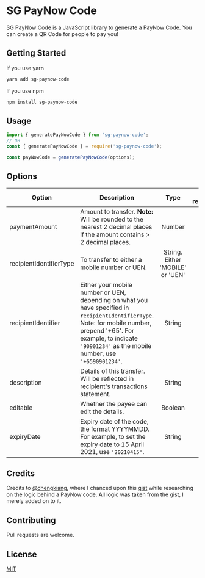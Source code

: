 # SG PayNow Code

SG PayNow Code is a JavaScript library to generate a PayNow Code. You can create a QR Code for people to pay you!

## Getting Started

If you use yarn

```bash
yarn add sg-paynow-code
```

If you use npm

```bash
npm install sg-paynow-code
```

## Usage

```javascript
import { generatePayNowCode } from 'sg-paynow-code';
// OR
const { generatePayNowCode } = require('sg-paynow-code');

const payNowCode = generatePayNowCode(options);
```

## Options

| Option                  | Description                                                                                                                                                                                                                   |               Type               | Is required? |
| ----------------------- | ----------------------------------------------------------------------------------------------------------------------------------------------------------------------------------------------------------------------------- | :------------------------------: | :----------: |
| paymentAmount           | Amount to transfer. **Note:** Will be rounded to the nearest 2 decimal places if the amount contains > 2 decimal places.                                                                                                      |              Number              |     Yes      |
| recipientIdentifierType | To transfer to either a mobile number or UEN.                                                                                                                                                                                 | String. Either 'MOBILE' or 'UEN' |     Yes      |
| recipientIdentifier     | Either your mobile number or UEN, depending on what you have specified in `recipientIdentifierType`. Note: for mobile number, prepend '+65'. For example, to indicate `'90901234'` as the mobile number, use `'+6590901234'`. |              String              |     Yes      |
| description             | Details of this transfer. Will be reflected in recipient's transactions statement.                                                                                                                                            |              String              |     Yes      |
| editable                | Whether the payee can edit the details.                                                                                                                                                                                       |             Boolean              |     Yes      |
| expiryDate              | Expiry date of the code, the format YYYYMMDD. For example, to set the expiry date to 15 April 2021, use `'20210415'`.                                                                                                         |              String              |      No      |

## Credits

Credits to [@chengkiang](https://github.com/chengkiang), where I chanced upon this [gist](https://gist.github.com/chengkiang/7e1c4899768245570cc49c7d23bc394c) while researching on the logic behind a PayNow code. All logic was taken from the gist, I merely added on to it.

## Contributing

Pull requests are welcome.

## License

[MIT](https://choosealicense.com/licenses/mit/)
